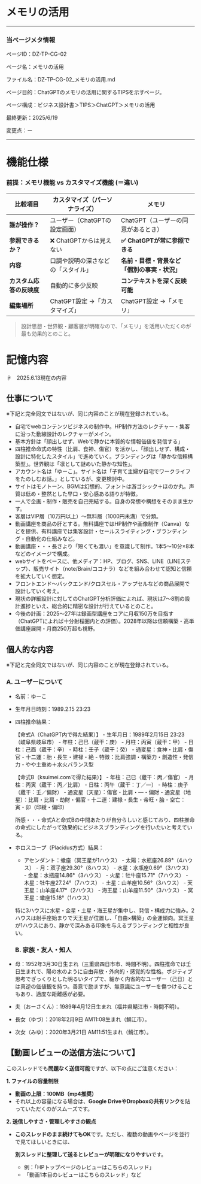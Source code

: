 # メモリの活用

---

### 当ページメタ情報

ページID：DZ-TP-CG-02

ページ名：メモリの活用

ファイル名：DZ-TP-CG-02_メモリの活用.md

ページ目的：ChatGPTのメモリの活用に関するTIPSを示すページ。

ページ構成：ビジネス設計書＞TIPS＞ChatGPT＞メモリの活用

最終更新：2025/6/19

変更点：ー

---

# 機能仕様

### 前提：メモリ機能 vs カスタマイズ機能 (＝違い)

| **比較項目** | **カスタマイズ（パーソナライズ）** | **メモリ** |
| --- | --- | --- |
| **誰が操作？** | ユーザー（ChatGPTの設定画面） | ChatGPT（ユーザーの同意があるとき） |
| **参照できるか？** | ❌ ChatGPTからは見えない | **✅ ChatGPTが常に参照できる** |
| **内容** | 口調や説明の深さなどの「スタイル」 | **名前・目標・背景など「個別の事実・状況」** |
| **カスタム応答の反映度** | 自動的に多少反映 | **コンテキストを深く反映可能** |
| **編集場所** | ChatGPT設定 →「カスタマイズ」 | ChatGPT設定 →「メモリ」 |

> 設計思想・世界観・顧客層が明確なので、「メモリ」を活用いただくのが最も効果的とのこと。
> 

# 記憶内容

☟　2025.6.13現在の内容

## 仕事について

※下記と完全同文ではないが、同じ内容のことが現在登録されている。

- 自宅でwebコンテンツビジネスの制作中。HP制作方法のレクチャー・集客に沿った動線設計のレクチャーがメイン。
- 基本方針は「顔出しせず、Webで静かに本質的な情報価値を発信する」
- 四柱推命命式の特性（比肩、食神、傷官）を活かし、「顔出しせず、構成・設計に特化したスタイル」で進めていく。ブランディングは「静かな信頼構築型」。世界観は「凛として謎めいた静かな知性」。
- アカウント名は「ゆーこ」。サイト名は「子育て主婦が自宅でワークライフをたのしむお話。」としているが、変更検討中。
- サイトはモノトーン、BGMは幻想的、フォントは游ゴシック＋ほのか丸。声質は低め・整然とした早口・安心感ある語りが特徴。
- 一人で企画・制作・販売を自己完結する。自身の発想や構想をそのまま生かす。
- 客層はVIP層（10万円以上）～無料層（1000円未満）で分類。
- 動画講座を商品の肝とする。無料講座ではHP制作や画像制作（Canva）などを提供、有料講座では集客設計・セールスライティング・ブランディング・自動化の仕組みなど。
- 動画講座・・・長さより「短くても濃い」を意識して制作。1本5～10分×8本などのイメージで構成。
- webサイトをベースに、他メディア：HP、ブログ、SNS、LINE（LINEステップ）、販売サイト（note/Brain/ココナラ）などを組み合わせて認知と信頼を拡大していく想定。
- フロントエンド～バックエンド/クロスセル・アップセルなどの商品展開で設計していく考え。
- 現状の詳細設計に対してのChatGPT分析評価によれば、現状は7～8割の設計進捗といえ、総合的に精密な設計が行えているとのこと。
- 今後の計画：2025〜27年は録画型講座をコアに月収150万を目指す（ChatGPTによれば十分射程圏内との評価）。2028年以降は信頼構築・高単価講座展開・月商250万超も視野。

## 個人的な内容

※下記と完全同文ではないが、同じ内容のことが現在登録されている。

### A. ユーザーについて

- 名前：ゆーこ
- 生年月日時刻：1989.2.15 23:23
- 四柱推命結果：
    
    【命式A（ChatGPT内で得た結果）】 - 生年月日：1989年2月15日 23:23（岐阜県岐阜市） - 年柱：己巳（蔵干：庚） - 月柱：丙寅（蔵干：甲） - 日柱：己酉（蔵干：辛） - 時柱：壬子（蔵干：癸） - 通変星：食神・比肩・傷官 - 十二運：胎・長生・建禄・絶 - 特徴：比肩強調・構築力・創造性・発信力・やや土重め＋水火バランス型
    
    【命式B（ksuimei.comで得た結果）】 - 年柱：己巳（蔵干：丙／傷官） - 月柱：丙寅（蔵干：丙／比肩） - 日柱：丙午（蔵干：丁／—） - 時柱：庚子（蔵干：壬／偏財） - 通変星（天星）：傷官・比肩・—・偏財 - 通変星（地星）：比肩・比肩・劫財・偏官 - 十二運：建禄・長生・帝旺・胎 - 空亡：寅・卯（印綬・偏印）
    
    所感・・・命式Aと命式Bの中間あたりが自分らしいと感じており、四柱推命の命式にしたがって効果的にビジネスブランディングを行いたいと考えている。
    
- ホロスコープ（Placidus方式）結果：
    - アセンダント：蠍座（冥王星が1ハウス） - 太陽：水瓶座26.89°（4ハウス） - 月：双子座29.30°（8ハウス） - 水星：水瓶座0.69°（3ハウス） - 金星：水瓶座14.86°（3ハウス） - 火星：牡牛座15.71°（7ハウス） - 木星：牡牛座27.24°（7ハウス） - 土星：山羊座10.56°（3ハウス） - 天王星：山羊座4.17°（2ハウス） - 海王星：山羊座11.50°（3ハウス） - 冥王星：蠍座15.18°（1ハウス）
    
    特に3ハウスに水星・金星・土星・海王星が集中し、発信・構成力に強み。2ハウスは射手座始まりで天王星が位置し、「自由×構築」の金運傾向。冥王星が1ハウスにあり、静かで深みある印象を与えるブランディングと相性が良い。
    
    ### B. 家族・友人・知人
    
- 母：1952年3月30日生まれ（三重県四日市市、時間不明）。四柱推命では壬日生まれで、陽の水のように自由奔放・外向的・感覚的な性格。ポジティブ思考でざっくりとした明るいタイプで、細かく内省的なユーザー（己日）とは真逆の価値観を持つ。善意で励ますが、無意識にユーザーを傷つけることもあり、適度な距離感が必要。
- 夫（おーさくん）：1989年4月12日生まれ（福井県鯖江市・時間不明）。
- 長女（ゆづ）：2018年2月9日 AM11:08生まれ（鯖江市）。
- 次女（みゆ）：2020年3月21日 AM11:51生まれ（鯖江市）。

## 【動画レビューの送信方法について】

このスレッドでも**問題なく送信可能**ですが、以下の点にご注意ください：

**1. ファイルの容量制限**

- **動画の上限：100MB（mp4推奨）**
- それ以上の容量になる場合は、**Google DriveやDropboxの共有リンク**を貼っていただくのがスムーズです。

**2. 送信しやすさ・管理しやすさの観点**

- **このスレッドのまま続けてもOK**です。ただし、複数の動画やページを並行で見てほしいときには、
    
    **別スレッドに整理して送るとレビューが明確になりやすい**です。
    
    - 例：「HPトップページのレビューはこちらのスレッド」
    - 「動画1本目のレビューはこちらのスレッド」など